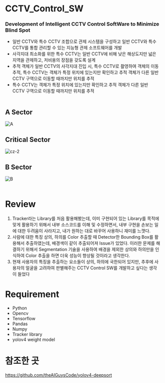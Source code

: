# CCTV_Control_SW
### Development of Intelligent CCTV Control SoftWare to Minimize Blind Spot  
+ 일반 CCTV와 특수 CCTV 조합으로 관제 시스템을 구성하고 일반 CCTV와 특수 CCTV를 통합 관리할 수 있는 지능형 관제 소프트웨어를 개발  
+ 사각지대 최소화를 위한 특수 CCTV는 일반 CCTV에 비해 낮은 해상도지만 넓은 지역을 관제하고, 저비용의 장점을 갖도록 설계  
+ 추적 객체가 일반 CCTV의 사각지대 진입 시, 특수 CCTV로 촬영하여 객체의 이동 추적, 특수 CCTV는 객체가 특정 위치에 있는지만 확인하고 추적 객체가 다른 일반 CCTV 구역으로 이동할 때까지만 위치를 추적  
+ 특수 CCTV는 객체가 특정 위치에 있는지만 확인하고 추적 객체가 다른 일반 CCTV 구역으로 이동할 때까지만 위치를 추적  <br><br>

## A Sector
![A](https://user-images.githubusercontent.com/55770741/139579449-e3874d92-c72e-4c9b-a115-0a5b37233885.PNG)<br>

## Critical Sector
![cz-2](https://user-images.githubusercontent.com/55770741/139579415-7e6c0d68-7907-48da-9827-948caaadef4e.PNG)<br>

## B Sector
![B](https://user-images.githubusercontent.com/55770741/139579370-e3f42b34-a548-4697-b179-3d5667400485.PNG)<br><br>  

# Review
1. Tracker라는 Library를 처음 활용해봤는데, 이미 구현되어 있는 Library를 목적에 맞게 활용하기 위해서 내부 소스코드를 이해 및 수정하면서, 내부 구현을 손보는 일에 대한 두려움이 사라지고, 내가 원하는 대로 바꾸어 사용하니 재미를 느꼇다.
2. 사람에 대한 특징 상의, 하의를 Color 추출할 때 Detector한 Bounding Box를 활용해서 추출하였는데, 배경색이 같이 추출되어져 Issue가 있었다. 이러한 문제를 해결하기 위해서 Segmentation 기술을 사용하여 배경을 제외한 상의와 하의만을 인식하여 Color 추출을 하면 더욱 성능이 향상될 것이라고 생각한다.
3. 현재 사용자의 특징을 추출하는 요소들이 상의, 하의에 국한되어 있지만, 추후에 사용자의 얼굴을 고려하여 판별해주는 CCTV Control SW를 개발하고 싶다는 생각이 들었다

# Requirement  
+ Python
+ Opencv
+ Tensorflow
+ Pandas
+ Numpy
+ Tracker library
+ yolov4 weight model

# 참조한 곳
https://github.com/theAIGuysCode/yolov4-deepsort
